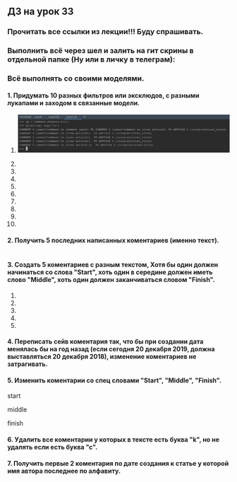 ## ДЗ на урок 33

### Прочитать все ссылки из лекции!!! Буду спрашивать.

### Выполнить всё через шел и залить на гит скрины в отдельной папке (Ну или в личку в телеграм):

### Всё выполнять со своими моделями.

#### 1. Придумать 10 разных фильтров или эксклюдов, с разными лукапами и заходом в связанные модели.

01. ![](static/img/lsn36_task_01_01.png)

02.

03.

04.

05. 

06. 

07. 

08. 

09. 

10.


#### 2. Получить 5 последних написанных коментариев (именно текст).

```

```

#### 3. Создать 5 коментариев с разным текстом, Хотя бы один должен начинаться со слова "Start", хоть один в середине должен иметь слово "Middle", хоть один должен заканчиваться словом "Finish".

1.
2.
3.
4.
5.


#### 4. Переписать сейв коментария так, что бы при создании дата менялась бы на год назад (если сегодня 20 декабря 2019, должна выставляться 20 декабря 2018), изменение коментариев не затрагивать.

#### 5. Изменить коментарии со спец словами "Start", "Middle", "Finish".

start

middle

finish


#### 6. Удалить все коментарии у которых в тексте есть буква "k", но не удалять если есть буква "с".

#### 7. Получить первые 2 коментария по дате создания к статье у которой имя автора последнее по алфавиту.